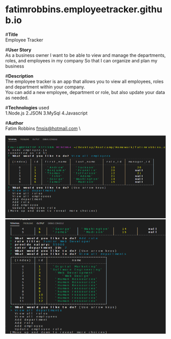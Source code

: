 # fatimrobbins.employeetracker.github.io
#**Title** \
Employee Tracker

#**User Story** \
As a business owner
I want to be able to view and manage the departments, roles, and employees in my company
So that I can organize and plan my business

#**Description** \
The employee tracker is an app that allows you to view all employees, roles and department within your company. \
You can add a new employee, department or role, but also update your data as needed.

#**Technologies** used \
1.Node.js
2.JSON
3.MySql
4.Javascript

#**Author**\
Fatim Robbins fmsis@hotmail.com \

<img src="Screenshot2.png" alt="Screenshot of app">

<img src="Screenshot4.png" alt="Screenshot of app">



